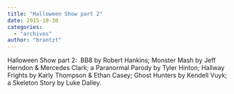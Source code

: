 ```yaml
---
title: "Halloween Show part 2"
date: 2015-10-30
categories: 
  - "archives"
author: "brantzt"
---
```


Halloween Show part 2:  BB8 by Robert Hankins; Monster Mash by Jeff Herndon & Mercedes Clark; a Paranormal Parody by Tyler Hinton; Hallway Frights by Karly Thompson & Ethan Casey; Ghost Hunters by Kendell Vuyk; a Skeleton Story by Luke Dalley.
